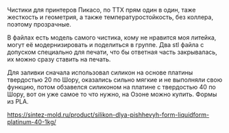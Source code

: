 Чистики для принтеров Пикасо, по ТТХ прям один в один, таже жесткость и геометрия, а также температуростойкость, без коллера, поэтому прозрачные.

В файлах есть модель самого чистика, кому не нравится моя литейка, могут её модернизировать и поделиться в группе.
Два stl файла с допуском специально для печати, что бы ответная часть закрывалась, их можно сразу ставить на печать.

Для заливки сначала использовал силикон на основе платины твердостью 20 по Шору, оказались сильно мягкие и не выполняли свою функцию, потом обзавелся силиконом на платине с твердостью 40 по Шору, вот он уже самое то что нужно, на Озоне можно купить.
Формы из PLA.

https://sintez-mold.ru/product/silikon-dlya-pishhevyh-form-liquidform-platinum-40-1kg/
